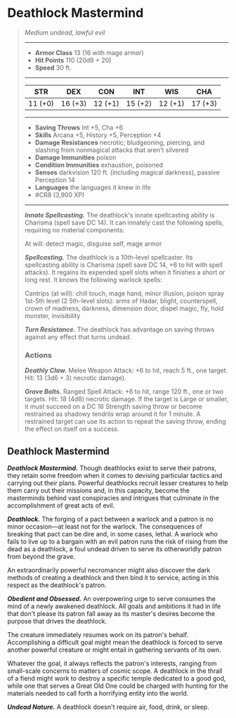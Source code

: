 # Deathlock Mastermind
>*Medium undead, lawful evil*
>___
>- **Armor Class** 13 (16 with mage armor)
>- **Hit Points** 110 (20d8 + 20)
>- **Speed** 30 ft.
>___
>|STR|DEX|CON|INT|WIS|CHA|
>|:---:|:---:|:---:|:---:|:---:|:---:|
>|11 (+0)|16 (+3)|12 (+1)|15 (+2)|12 (+1)|17 (+3)|
>___
>- **Saving Throws** Int +5, Cha +6
>- **Skills** Arcana +5, History +5, Perception +4
>- **Damage Resistances** necrotic; bludgeoning, piercing, and slashing from nonmagical attacks that aren't silvered
>- **Damage Immunities** poison
>- **Condition Immunities** exhaustion, poisoned
>- **Senses** darkvision 120 ft. (including magical darkness), passive Perception 14
>- **Languages** the languages it knew in life
>- #CR8 (3,900 XP)
>___
>***Innate Spellcasting.*** The deathlock's innate spellcasting ability is Charisma (spell save DC 14). It can innately cast the following spells, requiring no material components:  
>
>At will: detect magic, disguise self, mage armor  
>
>
>***Spellcasting.*** The deathlock is a 10th-level spellcaster. Its spellcasting ability is Charisma (spell save DC 14, +6 to hit with spell attacks). It regains its expended spell slots when it finishes a short or long rest. It knows the following warlock spells:  
>
>Cantrips (at will): chill touch, mage hand, minor illusion, poison spray  
>1st-5th level (2 5th-level slots): arms of Hadar, blight, counterspell, crown of madness, darkness, dimension door, dispel magic, fly, hold monster, invisibility  
>
>
>***Turn Resistance.*** The deathlock has advantage on saving throws against any effect that turns undead.  
>
>### Actions
>***Deathly Claw.*** Melee Weapon Attack: +6 to hit, reach 5 ft., one target. Hit: 13 (3d6 + 3) necrotic damage).  
>
>***Grave Bolts.*** Ranged Spell Attack: +6 to hit, range 120 ft., one or two targets. Hit: 18 (4d8) necrotic damage. If the target is Large or smaller, it must succeed on a DC 16 Strength saving throw or become restrained as shadowy tendrils wrap around it for 1 minute. A restrained target can use its action to repeat the saving throw, ending the effect on itself on a success.

## Deathlock Mastermind

***Deathlock Mastermind.*** Though deathlocks exist to serve their patrons, they retain some freedom when it comes to devising particular tactics and carrying out their plans. Powerful deathlocks recruit lesser creatures to help them carry out their missions and, in this capacity, become the masterminds behind vast conspiracies and intrigues that culminate in the accomplishment of great acts of evil.

***Deathlock.*** The forging of a pact between a warlock and a patron is no minor occasion—at least not for the warlock. The consequences of breaking that pact can be dire and, in some cases, lethal. A warlock who fails to live up to a bargain with an evil patron runs the risk of rising from the dead as a deathlock, a foul undead driven to serve its otherworldly patron from beyond the grave.

An extraordinarily powerful necromancer might also discover the dark methods of creating a deathlock and then bind it to service, acting in this respect as the deathlock's patron.

***Obedient and Obsessed.*** An overpowering urge to serve consumes the mind of a newly awakened deathlock. All goals and ambitions it had in life that don't please its patron fall away as its master's desires become the purpose that drives the deathlock.

The creature immediately resumes work on its patron's behalf. Accomplishing a difficult goal might mean the deathlock is forced to serve another powerful creature or might entail in gathering servants of its own.

Whatever the goal, it always reflects the patron's interests, ranging from small-scale concerns to matters of cosmic scope. A deathlock in the thrall of a fiend might work to destroy a specific temple dedicated to a good god, while one that serves a Great Old One could be charged with hunting for the materials needed to call forth a horrifying entity into the world.

***Undead Nature.*** A deathlock doesn't require air, food, drink, or sleep.